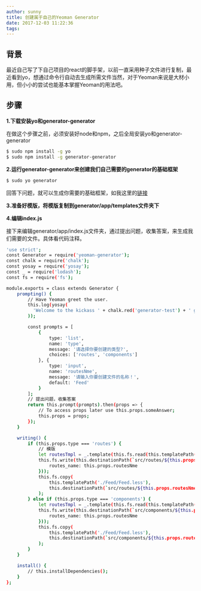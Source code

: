 ```yaml
---
author: sunny
title: 创建属于自己的Yeoman Generator
date: 2017-12-03 11:22:36
tags:
---
```


## 背景

最近自己写了下自己项目的react的脚手架，以前一直采用种子文件进行复制，最近看到yo，想通过命令行自动去生成所需文件当然，对于Yeoman来说是大材小用，但小小的尝试也能基本掌握Yeoman的用法吧。

## 步骤

**1.下载安装yo和generator-generator**

在做这个步骤之前，必须安装好node和npm，之后全局安装yo和generator-generator

```bash
$ sudo npm install -g yo
$ sudo npm install -g generator-generator
```

**2.运行generator-generator来创建我们自己需要的generator的基础框架**

```bash
$ sudo yo generator
```
回答下问题，就可以生成你需要的基础框架，如我这里的[链接](https://github.com/sunnyShining/generator-test.git)

**3.准备好模版，将模版复制到generator/app/templates文件夹下**

**4.编辑index.js**

接下来编辑generator/app/index.js文件夹，通过提出问题，收集答案，来生成我们需要的文件。具体看代码注释。

```bash
'use strict';
const Generator = require('yeoman-generator');
const chalk = require('chalk');
const yosay = require('yosay');
const _ = require('lodash');
const fs = require('fs');

module.exports = class extends Generator {
    prompting() {
        // Have Yeoman greet the user.
        this.log(yosay(
          'Welcome to the kickass ' + chalk.red('generator-test') + ' generator!'
        ));

        const prompts = [
            {
                type: 'list',
                name: 'type',
                message: '请选择你要创建的类型?',
                choices: ['routes', 'components']
            }, {
                type: 'input',
                name: 'routesNme',
                message: '请输入你要创建文件的名称！',
                default: 'Feed'
            }
        ];
        // 提出问题，收集答案
        return this.prompt(prompts).then(props => {
            // To access props later use this.props.someAnswer;
            this.props = props;
        });
    }

    writing() {
        if (this.props.type === 'routes') {
        	// 模版
            let routesTmpl = _.template(this.fs.read(this.templatePath('./Feed/Feed.jsx')));
            this.fs.write(this.destinationPath(`src/routes/${this.props.routesNme}/${this.props.routesNme}.jsx`), routesTmpl({
                routes_name: this.props.routesNme
            }));
            this.fs.copy(
                this.templatePath('./Feed/Feed.less'),
                this.destinationPath(`src/routes/${this.props.routesNme}/${this.props.routesNme}.less`)
            );
        } else if (this.props.type === 'components') {
            let routesTmpl = _.template(this.fs.read(this.templatePath('./Feed/Feed.jsx')));
            this.fs.write(this.destinationPath(`src/components/${this.props.routesNme}.jsx`), routesTmpl({
                routes_name: this.props.routesNme
            }));
            this.fs.copy(
                this.templatePath('./Feed/Feed.less'),
                this.destinationPath(`src/components/${this.props.routesNme}/${this.props.routesNme}.less`)
            );
        }
    }

    install() {
        // this.installDependencies();
    }
};
```